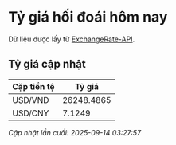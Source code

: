 # Tỷ giá hối đoái hôm nay

Dữ liệu được lấy từ [ExchangeRate-API](https://www.exchangerate-api.com/).

## Tỷ giá cập nhật

| Cặp tiền tệ | Tỷ giá |
|---|---|
| USD/VND | 26248.4865 |
| USD/CNY | 7.1249 |

*Cập nhật lần cuối: 2025-09-14 03:27:57*

